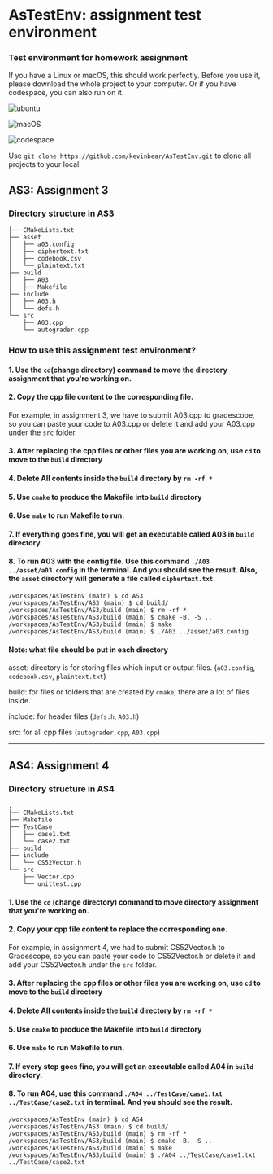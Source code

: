 # AsTestEnv: assignment test environment
### Test environment for homework assignment
If you have a Linux or macOS, this should work perfectly. 
Before you use it, please download the whole project to your computer. Or if you have codespace, you can also run on it.

![ubuntu](https://img.shields.io/badge/os-ubuntu-orange)

![macOS](https://img.shields.io/badge/os-macOS-blue)

![codespace](https://img.shields.io/badge/github-codespace-green)

Use `git clone https://github.com/kevinbear/AsTestEnv.git` to clone all projects to your local.

## AS3: Assignment 3
### Directory structure in AS3
```
├── CMakeLists.txt
├── asset
│   ├── a03.config
│   ├── ciphertext.txt
│   ├── codebook.csv
│   └── plaintext.txt
├── build
│   ├── A03
│   ├── Makefile
├── include
│   ├── A03.h
│   └── defs.h
└── src
    ├── A03.cpp
    └── autograder.cpp
```
### How to use this assignment test environment?
#### 1. Use the `cd`(change directory) command to move the directory assignment that you're working on. 

#### 2. Copy the cpp file content to the corresponding file.
For example, in assignment 3, we have to submit A03.cpp to gradescope, so you can paste your code to A03.cpp or delete it and add your A03.cpp under the `src` folder. 

#### 3. After replacing the cpp files or other files you are working on, use `cd` to move to the `build` directory

#### 4. Delete All contents inside the `build` directory by `rm -rf *`

#### 5. Use `cmake` to produce the Makefile into `build` directory

#### 6. Use `make` to run Makefile to run.

#### 7. If everything goes fine, you will get an executable called A03 in `build` directory.

#### 8. To run A03 with the config file. Use this command `./A03 ../asset/a03.config` in the terminal. And you should see the result. Also, the `asset` directory will generate a file called `ciphertext.txt`.

```
/workspaces/AsTestEnv (main) $ cd AS3
/workspaces/AsTestEnv/AS3 (main) $ cd build/
/workspaces/AsTestEnv/AS3/build (main) $ rm -rf *
/workspaces/AsTestEnv/AS3/build (main) $ cmake -B. -S ..
/workspaces/AsTestEnv/AS3/build (main) $ make
/workspaces/AsTestEnv/AS3/build (main) $ ./A03 ../asset/a03.config
```
#### Note: what file should be put in each directory
asset: directory is for storing files which input or output files. (`a03.config`, `codebook.csv`, `plaintext.txt`)

build: for files or folders that are created by `cmake`; there are a lot of files inside.

include: for header files (`defs.h`, `A03.h`)

src: for all cpp files (`autograder.cpp`, `A03.cpp`)

---

## AS4: Assignment 4
### Directory structure in AS4
```
.
├── CMakeLists.txt
├── Makefile
├── TestCase
│   ├── case1.txt
│   └── case2.txt
├── build
├── include
│   └── CS52Vector.h
└── src
    ├── Vector.cpp
    └── unittest.cpp
```

#### 1. Use the `cd` (change directory) command to move directory assignment that you're working on. 

#### 2. Copy your cpp file content to replace the corresponding one.
For example, in assignment 4, we had to submit CS52Vector.h to Gradescope, so you can paste your code to CS52Vector.h or delete it and add your CS52Vector.h under the `src` folder. 

#### 3. After replacing the cpp files or other files you are working on, use `cd` to move to the `build` directory

#### 4. Delete All contents inside the `build` directory by `rm -rf *`

#### 5. Use `cmake` to produce the Makefile into `build` directory

#### 6. Use `make` to run Makefile to run.

#### 7. If every step goes fine, you will get an executable called A04 in `build` directory.

#### 8. To run A04, use this command `./A04 ../TestCase/case1.txt ../TestCase/case2.txt` in terminal. And you should see the result.

```
/workspaces/AsTestEnv (main) $ cd AS4
/workspaces/AsTestEnv/AS3 (main) $ cd build/
/workspaces/AsTestEnv/AS3/build (main) $ rm -rf *
/workspaces/AsTestEnv/AS3/build (main) $ cmake -B. -S ..
/workspaces/AsTestEnv/AS3/build (main) $ make
/workspaces/AsTestEnv/AS3/build (main) $ ./A04 ../TestCase/case1.txt ../TestCase/case2.txt
```
